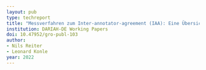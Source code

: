 ```yaml
---
layout: pub
type: techreport
title: "Messverfahren zum Inter-annotator-agreement (IAA): Eine Übersicht"
institution: DARIAH-DE Working Papers
doi: 10.47952/gro-publ-103
author:
- Nils Reiter
- Leonard Konle
year: 2022
---
```


